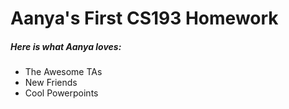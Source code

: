 

# Aanya's First CS193 Homework

##### Here is what Aanya loves:

- The Awesome TAs
- New Friends
- Cool Powerpoints
